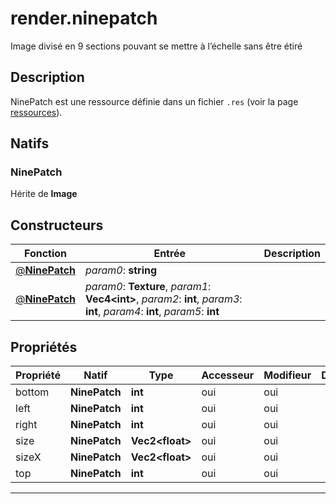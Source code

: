# render.ninepatch

Image divisé en 9 sections pouvant se mettre à l’échelle sans être étiré
## Description
NinePatch est une ressource définie dans un fichier `.res` (voir la page [ressources](/resources#NinePatch)).

## Natifs
### NinePatch
Hérite de **Image**
## Constructeurs
|Fonction|Entrée|Description|
|-|-|-|
|[@**NinePatch**](#ctor_0)| *param0*: **string**||
|[@**NinePatch**](#ctor_1)| *param0*: **Texture**,  *param1*: **Vec4\<int>**,  *param2*: **int**,  *param3*: **int**,  *param4*: **int**,  *param5*: **int**||
## Propriétés
|Propriété|Natif|Type|Accesseur|Modifieur|Description|
|-|-|-|-|-|-|
|bottom|**NinePatch**|**int**|oui|oui||
|left|**NinePatch**|**int**|oui|oui||
|right|**NinePatch**|**int**|oui|oui||
|size|**NinePatch**|**Vec2\<float>**|oui|oui||
|sizeX|**NinePatch**|**Vec2\<float>**|oui|oui||
|top|**NinePatch**|**int**|oui|oui||


***
